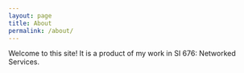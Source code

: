 ```yaml
---
layout: page
title: About
permalink: /about/
---
```


Welcome to this site! It is a product of my work in SI 676: Networked Services.

